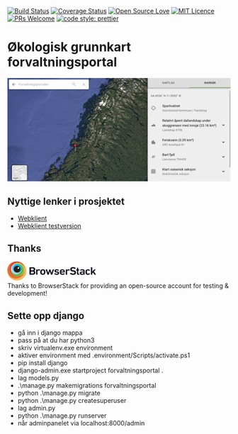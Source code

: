 [![Build Status](https://travis-ci.org/Artsdatabanken/forvaltningsportal.svg?branch=master)](https://travis-ci.org/Artsdatabanken/forvaltningsportal)
[![Coverage Status](https://coveralls.io/repos/github/Artsdatabanken/forvaltningsportal/badge.svg?branch=master)](https://coveralls.io/github/Artsdatabanken/forvaltningsportal?branch=master)
[![Open Source Love](https://badges.frapsoft.com/os/v2/open-source.svg?v=103)](https://github.com/ellerbrock/open-source-badges/)
[![MIT Licence](https://badges.frapsoft.com/os/mit/mit.svg?v=103)](https://opensource.org/licenses/mit-license.php)
[![PRs Welcome](https://img.shields.io/badge/PRs-welcome-brightgreen.svg)](CONTRIBUTING.md#pull-requests)
[![code style: prettier](https://img.shields.io/badge/code_style-prettier-ff69b4.svg?style=flat-square)](https://github.com/prettier/prettier)

# Økologisk grunnkart forvaltningsportal

![image](./doc/screenshot.png)

## Nyttige lenker i prosjektet

- [Webklient](https://forvaltningsportal.artsdatabanken.no)
- [Webklient testversion](https://forvaltningsportal.test.artsdatabanken.no)

## Thanks

<a href="https://www.browserstack.com/"><img src="doc/Browserstack-logo.svg" width="200px">
</a>
<br/>Thanks to BrowserStack for providing an open-source account for testing & development!

## Sette opp django

- gå inn i django mappa
- pass på at du har python3
- skriv virtualenv.exe environment
- aktiver environment med .environment/Scripts/activate.ps1
- pip install django
- django-admin.exe startproject forvaltningsportal .
- lag models.py
- .\manage.py makemigrations forvaltningsportal
- python .\manage.py migrate
- python .\manage.py createsuperuser
- lag admin.py
- python .\manage.py runserver
- når adminpanelet via localhost:8000/admin
